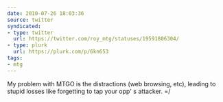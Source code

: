 ```yaml
---
date: 2010-07-26 18:03:36
source: twitter
syndicated:
- type: twitter
  url: https://twitter.com/roy_mtg/statuses/19591806304/
- type: plurk
  url: https://plurk.com/p/6kn653
tags:
- mtg
---
```


My problem with MTGO is the distractions (web browsing, etc), leading to stupid losses like forgetting to tap your opp' s attacker. =/